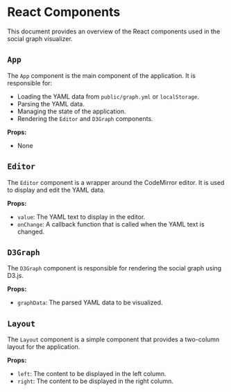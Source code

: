 # React Components

This document provides an overview of the React components used in the social graph visualizer.

## `App`

The `App` component is the main component of the application. It is responsible for:

-   Loading the YAML data from `public/graph.yml` or `localStorage`.
-   Parsing the YAML data.
-   Managing the state of the application.
-   Rendering the `Editor` and `D3Graph` components.

**Props:**

-   None

## `Editor`

The `Editor` component is a wrapper around the CodeMirror editor. It is used to display and edit the YAML data.

**Props:**

-   `value`: The YAML text to display in the editor.
-   `onChange`: A callback function that is called when the YAML text is changed.

## `D3Graph`

The `D3Graph` component is responsible for rendering the social graph using D3.js.

**Props:**

-   `graphData`: The parsed YAML data to be visualized.

## `Layout`

The `Layout` component is a simple component that provides a two-column layout for the application.

**Props:**

-   `left`: The content to be displayed in the left column.
-   `right`: The content to be displayed in the right column.
